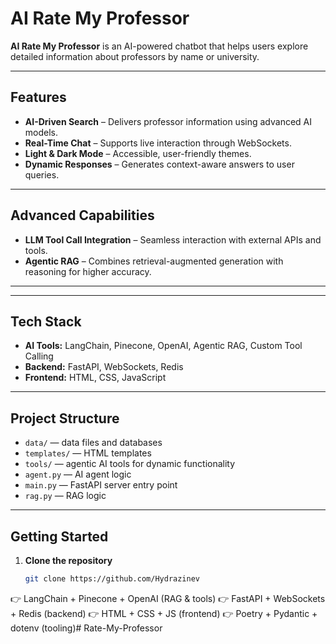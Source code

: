 # AI Rate My Professor

**AI Rate My Professor** is an AI-powered chatbot that helps users explore detailed information about professors by name or university.

---

## Features

- **AI-Driven Search** – Delivers professor information using advanced AI models.  
- **Real-Time Chat** – Supports live interaction through WebSockets.  
- **Light & Dark Mode** – Accessible, user-friendly themes.  
- **Dynamic Responses** – Generates context-aware answers to user queries.  

---

## Advanced Capabilities

- **LLM Tool Call Integration** – Seamless interaction with external APIs and tools.  
- **Agentic RAG** – Combines retrieval-augmented generation with reasoning for higher accuracy.  

---
---

## Tech Stack

- **AI Tools:** LangChain, Pinecone, OpenAI, Agentic RAG, Custom Tool Calling  
- **Backend:** FastAPI, WebSockets, Redis  
- **Frontend:** HTML, CSS, JavaScript    

---

## Project Structure

- `data/` — data files and databases  
- `templates/` — HTML templates  
- `tools/` — agentic AI tools for dynamic functionality  
- `agent.py` — AI agent logic  
- `main.py` — FastAPI server entry point  
- `rag.py` — RAG logic  

---

## Getting Started

1. **Clone the repository**  
   ```bash
   git clone https://github.com/Hydrazinev


👉 LangChain + Pinecone + OpenAI (RAG & tools)
👉 FastAPI + WebSockets + Redis (backend)
👉 HTML + CSS + JS (frontend)
👉 Poetry + Pydantic + dotenv (tooling)#   R a t e - M y - P r o f e s s o r  
 